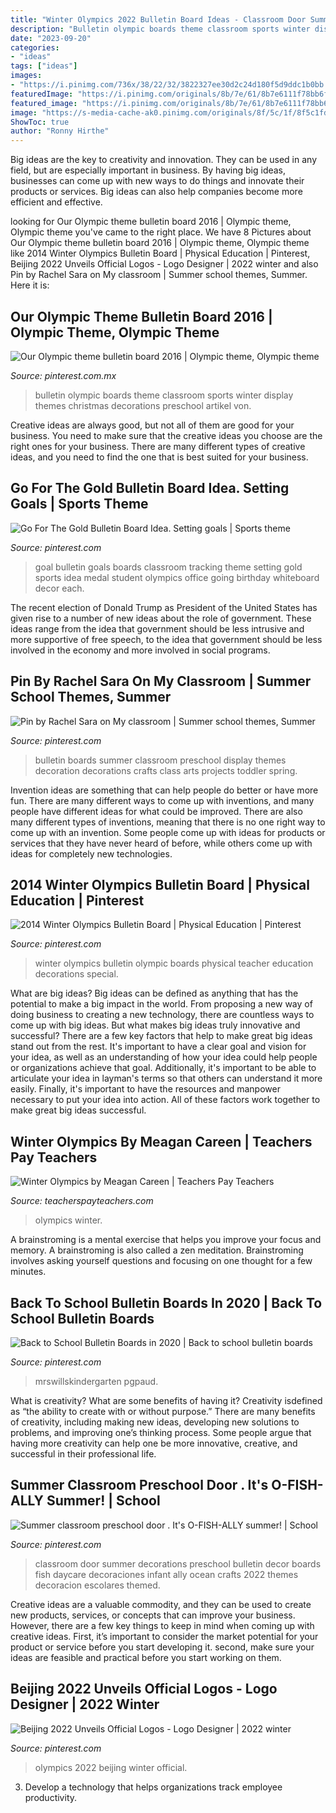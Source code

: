 ```yaml
---
title: "Winter Olympics 2022 Bulletin Board Ideas - Classroom Door Summer Decorations Preschool Bulletin Decor Boards Fish Daycare Decoraciones Infant Ally Ocean Crafts 2022 Themes Decoracion Escolares Themed"
description: "Bulletin olympic boards theme classroom sports winter display themes christmas decorations preschool artikel von"
date: "2023-09-20"
categories:
- "ideas"
tags: ["ideas"]
images:
- "https://i.pinimg.com/736x/38/22/32/3822327ee30d2c24d180f5d9ddc1b0bb.jpg"
featuredImage: "https://i.pinimg.com/originals/8b/7e/61/8b7e6111f78bb6f0f9db9e51186ee325.jpg"
featured_image: "https://i.pinimg.com/originals/8b/7e/61/8b7e6111f78bb6f0f9db9e51186ee325.jpg"
image: "https://s-media-cache-ak0.pinimg.com/originals/8f/5c/1f/8f5c1fddaae5699139f66f46ec263eba.jpg"
ShowToc: true
author: "Ronny Hirthe"
---
```



Big ideas are the key to creativity and innovation. They can be used in any field, but are especially important in business. By having big ideas, businesses can come up with new ways to do things and innovate their products or services. Big ideas can also help companies become more efficient and effective.

	

		
looking for Our Olympic theme bulletin board 2016 | Olympic theme, Olympic theme you've came to the right place. We have 8 Pictures about Our Olympic theme bulletin board 2016 | Olympic theme, Olympic theme like 2014 Winter Olympics Bulletin Board | Physical Education | Pinterest, Beijing 2022 Unveils Official Logos - Logo Designer | 2022 winter and also Pin by Rachel Sara on My classroom | Summer school themes, Summer. Here it is:
		
    
## Our Olympic Theme Bulletin Board 2016 | Olympic Theme, Olympic Theme

<img loading=lazy src="https://i.pinimg.com/originals/39/0d/2c/390d2c7fa9ccb87cc18019070706ced7.jpg" onerror="this.onerror=null;this.src='https://tse4.mm.bing.net/th?id=OIP.l6fvwp2HBniSUgbC4KgPNgHaEK&amp;pid=15.1';" alt="Our Olympic theme bulletin board 2016 | Olympic theme, Olympic theme">

_Source: pinterest.com.mx_

>bulletin olympic boards theme classroom sports winter display themes christmas decorations preschool artikel von. 

	

Creative ideas are always good, but not all of them are good for your business. You need to make sure that the creative ideas you choose are the right ones for your business. There are many different types of creative ideas, and you need to find the one that is best suited for your business.

    
## Go For The Gold Bulletin Board Idea. Setting Goals | Sports Theme

<img loading=lazy src="https://i.pinimg.com/originals/be/fd/db/befddb9af2903b51eac94bfea20e4e7b.jpg" onerror="this.onerror=null;this.src='https://tse3.mm.bing.net/th?id=OIP.8Huf7JL5Y27K29jT6tITVwHaFj&amp;pid=15.1';" alt="Go For The Gold Bulletin Board Idea. Setting goals | Sports theme">

_Source: pinterest.com_

>goal bulletin goals boards classroom tracking theme setting gold sports idea medal student olympics office going birthday whiteboard decor each. 

	

The recent election of Donald Trump as President of the United States has given rise to a number of new ideas about the role of government. These ideas range from the idea that government should be less intrusive and more supportive of free speech, to the idea that government should be less involved in the economy and more involved in social programs.

    
## Pin By Rachel Sara On My Classroom | Summer School Themes, Summer

<img loading=lazy src="https://i.pinimg.com/originals/ba/74/2d/ba742d5824f230b4cdc248bbf7f0e3c7.jpg" onerror="this.onerror=null;this.src='https://tse4.mm.bing.net/th?id=OIP.ZBakN7QcDk99WWsJg9faSwHaHa&amp;pid=15.1';" alt="Pin by Rachel Sara on My classroom | Summer school themes, Summer">

_Source: pinterest.com_

>bulletin boards summer classroom preschool display themes decoration decorations crafts class arts projects toddler spring. 

	

Invention ideas are something that can help people do better or have more fun. There are many different ways to come up with inventions, and many people have different ideas for what could be improved. There are also many different types of inventions, meaning that there is no one right way to come up with an invention. Some people come up with ideas for products or services that they have never heard of before, while others come up with ideas for completely new technologies.

    
## 2014 Winter Olympics Bulletin Board | Physical Education | Pinterest

<img loading=lazy src="https://s-media-cache-ak0.pinimg.com/originals/8f/5c/1f/8f5c1fddaae5699139f66f46ec263eba.jpg" onerror="this.onerror=null;this.src='https://tse4.mm.bing.net/th?id=OIP.SKbTWms0o10fWHPblUFgBgHaFj&amp;pid=15.1';" alt="2014 Winter Olympics Bulletin Board | Physical Education | Pinterest">

_Source: pinterest.com_

>winter olympics bulletin olympic boards physical teacher education decorations special. 

	

What are big ideas?
Big ideas can be defined as anything that has the potential to make a big impact in the world. From proposing a new way of doing business to creating a new technology, there are countless ways to come up with big ideas. But what makes big ideas truly innovative and successful? There are a few key factors that help to make great big ideas stand out from the rest. 
It's important to have a clear goal and vision for your idea, as well as an understanding of how your idea could help people or organizations achieve that goal. Additionally, it's important to be able to articulate your idea in layman's terms so that others can understand it more easily. Finally, it's important to have the resources and manpower necessary to put your idea into action. All of these factors work together to make great big ideas successful.

    
## Winter Olympics By Meagan Careen | Teachers Pay Teachers

<img loading=lazy src="https://ecdn.teacherspayteachers.com/thumbitem/Winter-Olympics-Posters-Bulletin-Board-3610028-1517259970/original-3610028-1.jpg" onerror="this.onerror=null;this.src='https://tse2.mm.bing.net/th?id=OIP.hyJvaElUwJhNjJFG-aS0kAAAAA&amp;pid=15.1';" alt="Winter Olympics by Meagan Careen | Teachers Pay Teachers">

_Source: teacherspayteachers.com_

>olympics winter. 

	

A brainstroming is a mental exercise that helps you improve your focus and memory. A brainstroming is also called a zen meditation. Brainstroming involves asking yourself questions and focusing on one thought for a few minutes.

    
## Back To School Bulletin Boards In 2020 | Back To School Bulletin Boards

<img loading=lazy src="https://i.pinimg.com/736x/38/22/32/3822327ee30d2c24d180f5d9ddc1b0bb.jpg" onerror="this.onerror=null;this.src='https://tse3.mm.bing.net/th?id=OIP.oLA3tBeH842QY71da1OALAHaE5&amp;pid=15.1';" alt="Back to School Bulletin Boards in 2020 | Back to school bulletin boards">

_Source: pinterest.com_

>mrswillskindergarten pgpaud. 

	

What is creativity? What are some benefits of having it?
Creativity isdefined as “the ability to create with or without purpose.” There are many benefits of creativity, including making new ideas, developing new solutions to problems, and improving one’s thinking process. Some people argue that having more creativity can help one be more innovative, creative, and successful in their professional life.

    
## Summer Classroom Preschool Door . It&#039;s O-FISH-ALLY Summer! | School

<img loading=lazy src="https://i.pinimg.com/originals/8b/7e/61/8b7e6111f78bb6f0f9db9e51186ee325.jpg" onerror="this.onerror=null;this.src='https://tse1.mm.bing.net/th?id=OIP.A7wcx0wZ6AVb-2DIoOo4vQHaJQ&amp;pid=15.1';" alt="Summer classroom preschool door . It&#039;s O-FISH-ALLY summer! | School">

_Source: pinterest.com_

>classroom door summer decorations preschool bulletin decor boards fish daycare decoraciones infant ally ocean crafts 2022 themes decoracion escolares themed. 

	

Creative ideas are a valuable commodity, and they can be used to create new products, services, or concepts that can improve your business. However, there are a few key things to keep in mind when coming up with creative ideas. First, it’s important to consider the market potential for your product or service before you start developing it. second, make sure your ideas are feasible and practical before you start working on them.

    
## Beijing 2022 Unveils Official Logos - Logo Designer | 2022 Winter

<img loading=lazy src="https://i.pinimg.com/736x/25/b6/89/25b6894b29dd928e30702aba90f821ef.jpg" onerror="this.onerror=null;this.src='https://tse2.mm.bing.net/th?id=OIP.8_vK-Wgx7JxOb15k63C-sQHaIk&amp;pid=15.1';" alt="Beijing 2022 Unveils Official Logos - Logo Designer | 2022 winter">

_Source: pinterest.com_

>olympics 2022 beijing winter official. 

	

3. Develop a technology that helps organizations track employee productivity. 

